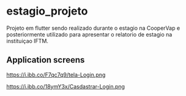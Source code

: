 # estagio_projeto

Projeto em flutter sendo realizado durante o estagio na CooperVap e posteriormente utilizado para apresentar o relatorio de estagio na instituiçao IFTM.

## Application screens

<https://i.ibb.co/F7qc7q9/tela-Login.png>

<https://i.ibb.co/18ymY3x/Casdastrar-Login.png>